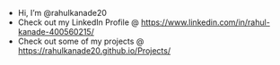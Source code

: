- Hi, I’m @rahulkanade20
- Check out my LinkedIn Profile @ https://www.linkedin.com/in/rahul-kanade-400560215/
- Check out some of my projects @ https://rahulkanade20.github.io/Projects/


